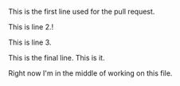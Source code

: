 This is the first line used for the pull request.

This is line 2.!

This is line 3.


This is the final line. This is it.



Right now I'm in the middle of working on this file.